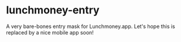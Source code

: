 # lunchmoney-entry

A very bare-bones entry mask for Lunchmoney.app.
Let's hope this is replaced by a nice mobile app soon!

